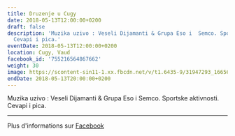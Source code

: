 ```yaml
---
title: Druzenje u Cugy
date: 2018-05-13T12:00:00+0200
draft: false
description: 'Muzika uzivo : Veseli Dijamanti & Grupa Eso i  Semco. Sportske aktivnosti.
  Cevapi i pica.'
eventDate: 2018-05-13T12:00:00+0200
location: Cugy, Vaud
facebook_id: '755216564867662'
weight: 30
image: https://scontent-sin11-1.xx.fbcdn.net/v/t1.6435-9/31947293_1665614486867697_1159691004425535488_n.jpg?_nc_cat=104&ccb=1-7&_nc_sid=9e60e4&_nc_ohc=eyBiyfW6SNAQ7kNvwEOuLcw&_nc_oc=AdlIOKAW9dhRrdlNRd0jXha9pqGKLo1F3oh27-WdQ4J1V7U5Yh0rxIIl9TYbcUr6OWw&_nc_zt=23&_nc_ht=scontent-sin11-1.xx&edm=ABTKTjYEAAAA&_nc_gid=oX-TZO_vkRVMR2p7f_3P3A&oh=00_AfPITfdoz-Lwe9Zo7naXvNBdqm_NxTQTjdx9Dxwrri68Vw&oe=686DDF1A
endDate: 2018-05-13T20:00:00+0200
---
```


Muzika uzivo : Veseli Dijamanti & Grupa Eso i  Semco. Sportske aktivnosti. Cevapi i pica.

---

Plus d'informations sur [Facebook](https://facebook.com/events/755216564867662)